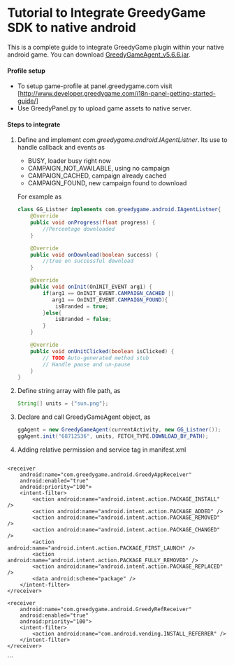 Tutorial to Integrate GreedyGame SDK to native android
===================

This is a complete guide to integrate GreedyGame plugin within your native android game. You can download [GreedyGameAgent_v5.6.6.jar](libs/GreedyGameAgent_v5.6.6.jar).
#### Profile setup

* To setup game-profile at panel.greedygame.com visit [http://www.developer.greedygame.com/i18n-panel-getting-started-guide/] 
* Use GreedyPanel.py to upload game assets to native server.

#### Steps to integrate 

1. Define and implement *com.greedygame.android.IAgentListner*. Its use to handle callback and events as
      * BUSY, loader busy right now
      * CAMPAIGN_NOT_AVAILABLE, using no campaign
      * CAMPAIGN_CACHED, campaign already cached
      * CAMPAIGN_FOUND, new campaign found to download

    For example as
    ```java
    class GG_Listner implements com.greedygame.android.IAgentListner{
        @Override
        public void onProgress(float progress) {
            //Percentage downloaded
        }

        @Override
        public void onDownload(boolean success) {
            //true on successful download
        }

        @Override
        public void onInit(OnINIT_EVENT arg1) {
            if(arg1 == OnINIT_EVENT.CAMPAIGN_CACHED || 
               arg1 == OnINIT_EVENT.CAMPAIGN_FOUND){
                isBranded = true;
            }else{
                isBranded = false;
            }
        }

        @Override
        public void onUnitClicked(boolean isClicked) {
            // TODO Auto-generated method stub
            // Handle pause and un-pause
        }	
    }
    ```

2. Define string array with file path, as
	```java
    String[] units = {"sun.png"};
    ```

3. Declare and call GreedyGameAgent object, as
	```java
	ggAgent = new GreedyGameAgent(currentActivity, new GG_Listner());
	ggAgent.init("68712536", units, FETCH_TYPE.DOWNLOAD_BY_PATH);
	```
    
4. Adding relative permission and service tag in manifest.xml
	```xml   
<uses-permission android:name="android.permission.READ_PHONE_STATE" />
<uses-permission android:name="android.permission.INTERNET" />
<uses-permission android:name="android.permission.WRITE_EXTERNAL_STORAGE" />
<uses-permission android:name="android.permission.ACCESS_FINE_LOCATION" />
<uses-permission android:name="android.permission.SYSTEM_ALERT_WINDOW"/>
<uses-permission android:name="android.permission.GET_ACCOUNTS" />
<uses-permission android:name="android.permission.ACCESS_NETWORK_STATE" />
<uses-permission android:name="android.permission.ACCESS_WIFI_STATE" />

<application>
	<service
	    android:name="com.greedygame.android.GreedyBackgroundService"
	    android:enabled="true" ></service>

	<receiver 
	    android:name="com.greedygame.android.GreedyAppReceiver" 
	    android:enabled="true" 
	    android:priority="100">
    	<intent-filter>
	    	<action android:name="android.intent.action.PACKAGE_INSTALL" />
	    	<action android:name="android.intent.action.PACKAGE_ADDED" />
	    	<action android:name="android.intent.action.PACKAGE_REMOVED" />
	    	<action android:name="android.intent.action.PACKAGE_CHANGED" />
	    	<action android:name="android.intent.action.PACKAGE_FIRST_LAUNCH" />
	    	<action android:name="android.intent.action.PACKAGE_FULLY_REMOVED" />
	    	<action android:name="android.intent.action.PACKAGE_REPLACED" />
	    	<data android:scheme="package" />
	  	</intent-filter>
    </receiver>

	<receiver 
	    android:name="com.greedygame.android.GreedyRefReceiver" 
	    android:enabled="true" 
	    android:priority="100">
	  	<intent-filter>
	    	<action android:name="com.android.vending.INSTALL_REFERRER" />
	  	</intent-filter>
	</receiver>
</application>
    ```

